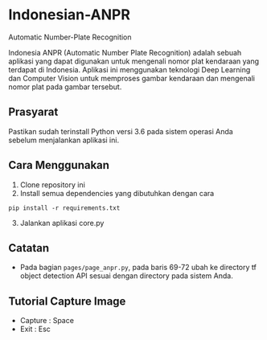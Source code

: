 # Indonesian-ANPR
Automatic Number-Plate Recognition

Indonesia ANPR (Automatic Number Plate Recognition) adalah sebuah aplikasi yang dapat digunakan untuk mengenali nomor plat kendaraan yang terdapat di Indonesia. Aplikasi ini menggunakan teknologi Deep Learning dan Computer Vision untuk memproses gambar kendaraan dan mengenali nomor plat pada gambar tersebut.

## Prasyarat
Pastikan sudah terinstall Python versi 3.6 pada sistem operasi Anda sebelum menjalankan aplikasi ini.

## Cara Menggunakan
1. Clone repository ini
2. Install semua dependencies yang dibutuhkan dengan cara
```
pip install -r requirements.txt
```
3. Jalankan aplikasi core.py

## Catatan
- Pada bagian `pages/page_anpr.py`, pada baris 69-72 ubah ke directory tf object detection API sesuai dengan directory pada sistem Anda.

## Tutorial Capture Image
- Capture : Space
- Exit : Esc
